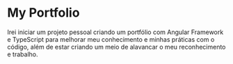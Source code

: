 # My Portfolio

Irei iniciar um projeto pessoal criando um portfólio com Angular Framework e TypeScript para melhorar meu conhecimento e minhas práticas com o código, além de estar criando um meio de alavancar o meu reconhecimento e trabalho.
